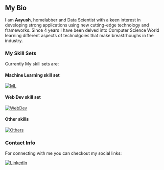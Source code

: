 ## My Bio
I am **Aayush**, homelabber and Data Scientist with a keen interest in developing strong applications using new cutting-edge technology and frameworks.
Since 4 years I have been delved into Computer Science World learning different aspects of technolgoies that make breaktrhoughs in the industry.

### My Skill Sets
Currently My skill sets are:

#### Machine Learning skill set
[![ML](https://skillicons.dev/icons?i=py,fastapi,docker,anaconda,pycharm,mysql)]()

#### Web Dev skill set
[![WebDev](https://skillicons.dev/icons?i=html,css,js,nodejs,npm,react,postman,mongodb)]()

#### Other skills
[![Others](https://skillicons.dev/icons?i=git,linux,vscode)]()

### Contact Info
For connecting with me you can checkout my social links:

[![LinkedIn](https://skillicons.dev/icons?i=linkedin)](https://www.linkedin.com/in/aayush-chaurasia-249545217/)
